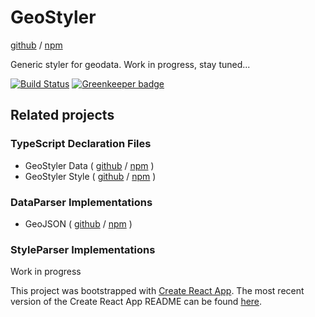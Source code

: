 # GeoStyler

[github](https://github.com/terrestris/geostyler) /
[npm](https://www.npmjs.com/package/geostyler)

Generic styler for geodata. Work in progress, stay tuned...

[![Build Status](https://travis-ci.org/terrestris/geostyler.svg?branch=master)](https://travis-ci.org/terrestris/geostyler)
[![Greenkeeper badge](https://badges.greenkeeper.io/terrestris/geostyler.svg)](https://greenkeeper.io/)

## Related projects

### TypeScript Declaration Files

  - GeoStyler Data (
      [github](https://github.com/terrestris/geostyler-data) /
      [npm](https://www.npmjs.com/package/geostyler-data)
    )
  - GeoStyler Style (
      [github](https://github.com/terrestris/geostyler-style) /
      [npm](https://www.npmjs.com/package/geostyler-style)
    )

### DataParser Implementations

  - GeoJSON (
      [github](https://github.com/terrestris/geostyler-geojson-parser) /
      [npm](https://www.npmjs.com/package/geostyler-geojson-parser)
    )

### StyleParser Implementations

Work in progress

This project was bootstrapped with [Create React App](https://github.com/facebookincubator/create-react-app).
The most recent version of the Create React App README can be found [here](https://github.com/facebookincubator/create-react-app/blob/master/packages/react-scripts/template/README.md).
